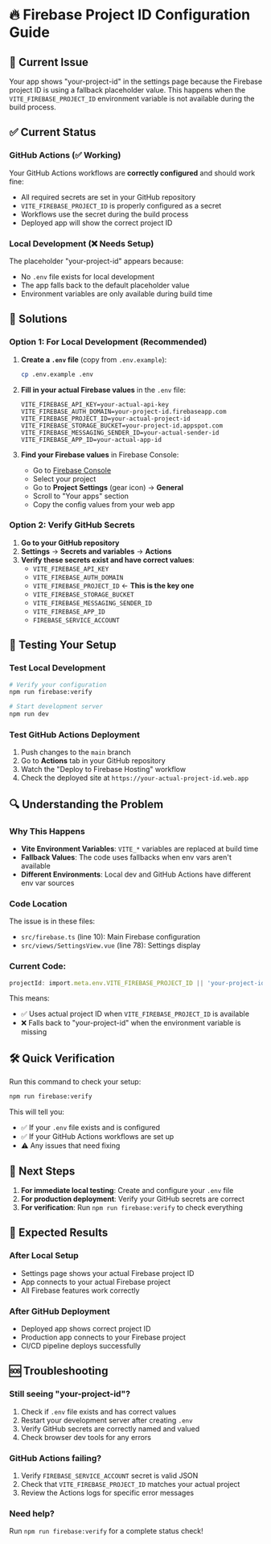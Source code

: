 # 🔥 Firebase Project ID Configuration Guide

## 🚨 Current Issue

Your app shows "your-project-id" in the settings page because the Firebase project ID is using a fallback placeholder value. This happens when the `VITE_FIREBASE_PROJECT_ID` environment variable is not available during the build process.

## ✅ Current Status

### GitHub Actions (✅ Working)
Your GitHub Actions workflows are **correctly configured** and should work fine:
- All required secrets are set in your GitHub repository
- `VITE_FIREBASE_PROJECT_ID` is properly configured as a secret
- Workflows use the secret during the build process
- Deployed app will show the correct project ID

### Local Development (❌ Needs Setup)
The placeholder "your-project-id" appears because:
- No `.env` file exists for local development
- The app falls back to the default placeholder value
- Environment variables are only available during build time

## 🔧 Solutions

### Option 1: For Local Development (Recommended)

1. **Create a `.env` file** (copy from `.env.example`):
   ```bash
   cp .env.example .env
   ```

2. **Fill in your actual Firebase values** in the `.env` file:
   ```env
   VITE_FIREBASE_API_KEY=your-actual-api-key
   VITE_FIREBASE_AUTH_DOMAIN=your-project-id.firebaseapp.com
   VITE_FIREBASE_PROJECT_ID=your-actual-project-id
   VITE_FIREBASE_STORAGE_BUCKET=your-project-id.appspot.com
   VITE_FIREBASE_MESSAGING_SENDER_ID=your-actual-sender-id
   VITE_FIREBASE_APP_ID=your-actual-app-id
   ```

3. **Find your Firebase values** in Firebase Console:
   - Go to [Firebase Console](https://console.firebase.google.com/)
   - Select your project
   - Go to **Project Settings** (gear icon) → **General**
   - Scroll to "Your apps" section
   - Copy the config values from your web app

### Option 2: Verify GitHub Secrets

1. **Go to your GitHub repository**
2. **Settings** → **Secrets and variables** → **Actions**
3. **Verify these secrets exist and have correct values**:
   - `VITE_FIREBASE_API_KEY`
   - `VITE_FIREBASE_AUTH_DOMAIN`
   - `VITE_FIREBASE_PROJECT_ID` ← **This is the key one**
   - `VITE_FIREBASE_STORAGE_BUCKET`
   - `VITE_FIREBASE_MESSAGING_SENDER_ID`
   - `VITE_FIREBASE_APP_ID`
   - `FIREBASE_SERVICE_ACCOUNT`

## 🚀 Testing Your Setup

### Test Local Development
```bash
# Verify your configuration
npm run firebase:verify

# Start development server
npm run dev
```

### Test GitHub Actions Deployment
1. Push changes to the `main` branch
2. Go to **Actions** tab in your GitHub repository
3. Watch the "Deploy to Firebase Hosting" workflow
4. Check the deployed site at `https://your-actual-project-id.web.app`

## 🔍 Understanding the Problem

### Why This Happens
- **Vite Environment Variables**: `VITE_*` variables are replaced at build time
- **Fallback Values**: The code uses fallbacks when env vars aren't available
- **Different Environments**: Local dev and GitHub Actions have different env var sources

### Code Location
The issue is in these files:
- `src/firebase.ts` (line 10): Main Firebase configuration
- `src/views/SettingsView.vue` (line 78): Settings display

### Current Code:
```typescript
projectId: import.meta.env.VITE_FIREBASE_PROJECT_ID || 'your-project-id'
```

This means:
- ✅ Uses actual project ID when `VITE_FIREBASE_PROJECT_ID` is available
- ❌ Falls back to "your-project-id" when the environment variable is missing

## 🛠 Quick Verification

Run this command to check your setup:
```bash
npm run firebase:verify
```

This will tell you:
- ✅ If your `.env` file exists and is configured
- ✅ If your GitHub Actions workflows are set up
- ⚠️  Any issues that need fixing

## 📝 Next Steps

1. **For immediate local testing**: Create and configure your `.env` file
2. **For production deployment**: Verify your GitHub secrets are correct
3. **For verification**: Run `npm run firebase:verify` to check everything

## 🎉 Expected Results

### After Local Setup
- Settings page shows your actual Firebase project ID
- App connects to your actual Firebase project
- All Firebase features work correctly

### After GitHub Deployment
- Deployed app shows correct project ID
- Production app connects to your Firebase project
- CI/CD pipeline deploys successfully

## 🆘 Troubleshooting

### Still seeing "your-project-id"?
1. Check if `.env` file exists and has correct values
2. Restart your development server after creating `.env`
3. Verify GitHub secrets are correctly named and valued
4. Check browser dev tools for any errors

### GitHub Actions failing?
1. Verify `FIREBASE_SERVICE_ACCOUNT` secret is valid JSON
2. Check that `VITE_FIREBASE_PROJECT_ID` matches your actual project
3. Review the Actions logs for specific error messages

### Need help?
Run `npm run firebase:verify` for a complete status check!